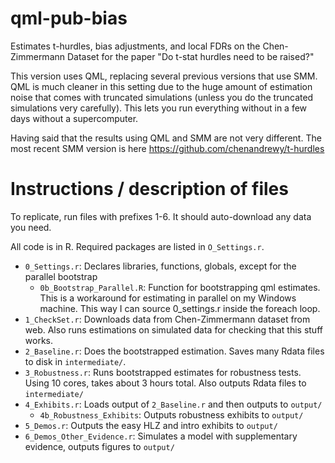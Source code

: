 # qml-pub-bias
Estimates t-hurdles, bias adjustments, and local FDRs on the Chen-Zimmermann Dataset for the paper "Do t-stat hurdles need to be raised?"

This version uses QML, replacing several previous versions that use SMM.  QML is much cleaner in this setting due to the huge amount of estimation noise that comes with truncated simulations (unless you do the truncated simulations very carefully).  This lets you run everything without in a few days without a supercomputer.

Having said that the results using QML and SMM are not very different.  The most recent SMM version is here https://github.com/chenandrewy/t-hurdles

# Instructions / description of files

To replicate, run files with prefixes 1-6. It should auto-download any data you need. 

All code is in R. Required packages are listed in `O_Settings.r`.

- `0_Settings.r`: Declares libraries, functions, globals, except for the parallel bootstrap
    - `0b_Bootstrap_Parallel.R`: Function for bootstrapping qml estimates. This is a workaround for estimating in parallel on my Windows machine. This way I can source 0_settings.r inside the foreach loop.
- `1_CheckSet.r`: Downloads data from Chen-Zimmermann dataset from web. Also runs estimations on simulated data for checking that this stuff works.
- `2_Baseline.r`: Does the bootstrapped estimation. Saves many Rdata files to disk in `intermediate/`.
- `3_Robustness.r`: Runs bootstrapped estimates for robustness tests. Using 10 cores, takes about 3 hours total. Also outputs Rdata files to `intermediate/`
- `4_Exhibits.r`: Loads output of `2_Baseline.r` and then outputs to `output/`
    - `4b_Robustness_Exhibits`: Outputs robustness exhibits to `output/`
- `5_Demos.r`: Outputs the easy HLZ and intro exhibits to `output/`
- `6_Demos_Other_Evidence.r`: Simulates a model with supplementary evidence, outputs figures to `output/`
